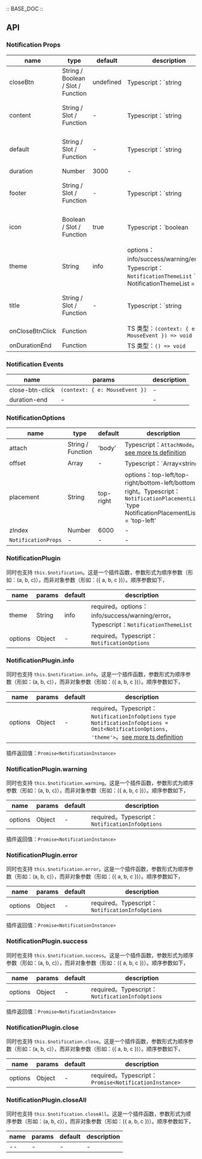 :: BASE_DOC ::

## API

### Notification Props

name | type | default | description | required
-- | -- | -- | -- | --
closeBtn | String / Boolean / Slot / Function | undefined | Typescript：`string | boolean | TNode`。[see more ts definition](https://github.com/Tencent/tdesign-vue/blob/develop/src/common.ts) | N
content | String / Slot / Function | - | Typescript：`string | TNode`。[see more ts definition](https://github.com/Tencent/tdesign-vue/blob/develop/src/common.ts) | N
default | String / Slot / Function | - | Typescript：`string | TNode`。[see more ts definition](https://github.com/Tencent/tdesign-vue/blob/develop/src/common.ts) | N
duration | Number | 3000 | \- | N
footer | String / Slot / Function | - | Typescript：`string | TNode`。[see more ts definition](https://github.com/Tencent/tdesign-vue/blob/develop/src/common.ts) | N
icon | Boolean / Slot / Function | true | Typescript：`boolean | TNode`。[see more ts definition](https://github.com/Tencent/tdesign-vue/blob/develop/src/common.ts) | N
theme | String | info | options：info/success/warning/error。Typescript：`NotificationThemeList` `type NotificationThemeList = 'info' | 'success' | 'warning' | 'error'`。[see more ts definition](https://github.com/Tencent/tdesign-vue/tree/develop/src/notification/type.ts) | N
title | String / Slot / Function | - | Typescript：`string | TNode`。[see more ts definition](https://github.com/Tencent/tdesign-vue/blob/develop/src/common.ts) | N
onCloseBtnClick | Function |  | TS 类型：`(context: { e: MouseEvent }) => void`<br/> | N
onDurationEnd | Function |  | TS 类型：`() => void`<br/> | N

### Notification Events

name | params | description
-- | -- | --
close-btn-click | `(context: { e: MouseEvent })` | \-
duration-end | \- | \-

### NotificationOptions

name | type | default | description | required
-- | -- | -- | -- | --
attach | String / Function | 'body' | Typescript：`AttachNode`。[see more ts definition](https://github.com/Tencent/tdesign-vue/blob/develop/src/common.ts) | N
offset | Array | - | Typescript：`Array<string | number>` | N
placement | String | top-right | options：top-left/top-right/bottom-left/bottom-right。Typescript：`NotificationPlacementList` `type NotificationPlacementList = 'top-left' | 'top-right' | 'bottom-left' | 'bottom-right'`。[see more ts definition](https://github.com/Tencent/tdesign-vue/tree/develop/src/notification/type.ts) | N
zIndex | Number | 6000 | \- | N
`NotificationProps` | \- | - | \- | N

### NotificationPlugin

同时也支持 `this.$notification`。这是一个插件函数，参数形式为顺序参数（形如：(a, b, c)），而非对象参数（形如：({ a, b, c })）。顺序参数如下，

name | params | default | description
-- | -- | -- | --
theme | String | info | required。options：info/success/warning/error。Typescript：`NotificationThemeList`
options | Object | - | required。Typescript：`NotificationOptions`

### NotificationPlugin.info

同时也支持 `this.$notification.info`。这是一个插件函数，参数形式为顺序参数（形如：(a, b, c)），而非对象参数（形如：({ a, b, c })）。顺序参数如下，

name | params | default | description
-- | -- | -- | --
options | Object | - | required。Typescript：`NotificationInfoOptions` `type NotificationInfoOptions = Omit<NotificationOptions, 'theme'>`。[see more ts definition](https://github.com/Tencent/tdesign-vue/tree/develop/src/notification/type.ts)

插件返回值：`Promise<NotificationInstance>`

### NotificationPlugin.warning

同时也支持 `this.$notification.warning`。这是一个插件函数，参数形式为顺序参数（形如：(a, b, c)），而非对象参数（形如：({ a, b, c })）。顺序参数如下，

name | params | default | description
-- | -- | -- | --
options | Object | - | required。Typescript：`NotificationInfoOptions`

插件返回值：`Promise<NotificationInstance>`

### NotificationPlugin.error

同时也支持 `this.$notification.error`。这是一个插件函数，参数形式为顺序参数（形如：(a, b, c)），而非对象参数（形如：({ a, b, c })）。顺序参数如下，

name | params | default | description
-- | -- | -- | --
options | Object | - | required。Typescript：`NotificationInfoOptions`

插件返回值：`Promise<NotificationInstance>`

### NotificationPlugin.success

同时也支持 `this.$notification.success`。这是一个插件函数，参数形式为顺序参数（形如：(a, b, c)），而非对象参数（形如：({ a, b, c })）。顺序参数如下，

name | params | default | description
-- | -- | -- | --
options | Object | - | required。Typescript：`NotificationInfoOptions`

插件返回值：`Promise<NotificationInstance>`

### NotificationPlugin.close

同时也支持 `this.$notification.close`。这是一个插件函数，参数形式为顺序参数（形如：(a, b, c)），而非对象参数（形如：({ a, b, c })）。顺序参数如下，

name | params | default | description
-- | -- | -- | --
options | Object | - | required。Typescript：`Promise<NotificationInstance>`

### NotificationPlugin.closeAll

同时也支持 `this.$notification.closeAll`。这是一个插件函数，参数形式为顺序参数（形如：(a, b, c)），而非对象参数（形如：({ a, b, c })）。顺序参数如下，

name | params | default | description
-- | -- | -- | --
-- | \- | - | \-
